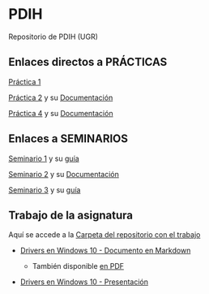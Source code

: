 # PDIH
Repositorio de PDIH (UGR)

## Enlaces directos a PRÁCTICAS

[Práctica 1](P1)

[Práctica 2](P2)  y su  [Documentación](P2/doc/documentacion_p2.md)

[Práctica 4](P4-sonido)  y su  [Documentación](https://github.com/Jesus-Sheriff/PDIH/blob/master/P4-sonido/S6-varios-sonidos/p4.md)

## Enlaces a SEMINARIOS

[Seminario 1](Seminarios/S1) y su  [guía](Seminarios/S1.pdf)

[Seminario 2](Seminarios/S2) y su  [Documentación](Seminarios/S2/s2.md)

[Seminario 3](Seminarios/S3) y su  [guía](Seminarios/S3/S3-ncurses.pdf)



## Trabajo de la asignatura

Aquí se accede a la [Carpeta del repositorio con el trabajo](Trabajo_PDIH)

- [Drivers en Windows 10 - Documento en Markdown](Trabajo_PDIH/Drivers%20en%20Windows%2010.md)

    - También disponible [en PDF](Trabajo_PDIH/Drivers%20en%20Windows%2010.pdf)

- [Drivers en Windows 10 - Presentación](Trabajo_PDIH/Presentaci%C3%B3n%20-%20Drivers%20en%20Windows%2010.pdf)


